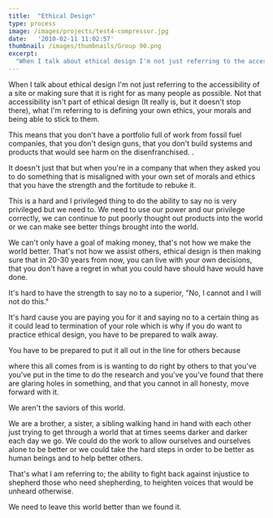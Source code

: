 ```yaml
---
title:  "Ethical Design"
type: process
image: /images/projects/test4-compressor.jpg
date:   '2010-02-11 11:02:57'
thumbnail: /images/thumbnails/Group 90.png
excerpt:
  "When I talk about ethical design I'm not just referring to the accessibility of a site or making sure that it is right for as many people as possible. Not that accessibility isn't part of ethical design (It really is, but it doesn't stop there)"
---
```


When I talk about ethical design I'm not just referring to the accessibility of a site or making sure that it is right for as many people as possible. Not that accessibility isn't part of ethical design (It really is, but it doesn't stop there), what I'm referring to is defining your own ethics, your morals and being able to stick to them.

This means that  you don't have a portfolio full of work from fossil fuel companies, that you don't design guns, that you don't build systems and products that would see harm on the disenfranchised. .

It doesn't just  that but when you're in a company that when they asked you to do something that is misaligned with your own set of morals and ethics that you have the strength and the fortitude to rebuke it.

This is a hard and I privileged thing to do the ability to say no is very privileged but we need to. We need to use our power and our privilege correctly, we can continue to put poorly thought out products into the world or we can make see better things brought into the world.

We can't only have a goal of making money, that's not how we make the world better. That's not how we assist others, ethical design is then making sure that in 20-30 years from now, you can live with your own decisions, that you don't have a regret in what you could have should have would have done.

It's hard to have the strength to say no to a superior, "No, I cannot and I will not do this."

It's hard cause you are paying you for it and saying no to a certain thing as it could lead to termination of your role which is why if you do want to practice ethical design, you have to be prepared to walk away.

You have to be prepared to put it all out in the line for others because

where this all comes from is is wanting to do right by others to that you've you've put in the time to do the research and you've you've found that there are glaring holes in something, and that you cannot in all honesty, move forward with it.

We aren't the saviors of this world.

We are a brother, a sister, a sibling walking hand in hand with each other just trying to get through a world that at times seems darker and darker each day we go. We could do the work to allow ourselves and ourselves alone to be better or we could take the hard steps in order to be better as human beings and to help better others.

That's what I am referring to; the ability to fight back against injustice to shepherd those who need shepherding, to heighten voices that would be unheard otherwise.

We need to leave this world better than we found it. 